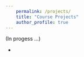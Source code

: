 ```yaml
--- 
    permalink: /projects/ 
    title: "Course Projects" 
    author_profile: true 
---
```


(In progess ...)

- 